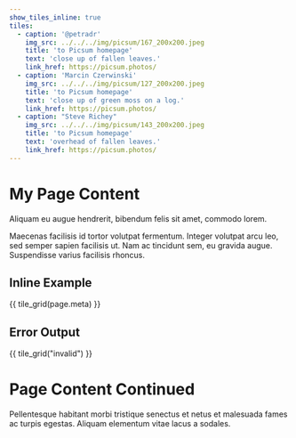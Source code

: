 ```yaml
---
show_tiles_inline: true
tiles:
  - caption: '@petradr'
    img_src: ../../../img/picsum/167_200x200.jpeg
    title: 'to Picsum homepage'
    text: 'close up of fallen leaves.'
    link_href: https://picsum.photos/ 
  - caption: 'Marcin Czerwinski'
    img_src: ../../../img/picsum/127_200x200.jpeg
    title: 'to Picsum homepage'
    text: 'close up of green moss on a log.'
    link_href: https://picsum.photos/ 
  - caption: "Steve Richey"
    img_src: ../../../img/picsum/143_200x200.jpeg
    title: 'to Picsum homepage'
    text: 'overhead of fallen leaves.'
    link_href: https://picsum.photos/
---
```


# My Page Content

Aliquam eu augue hendrerit, bibendum felis sit amet, commodo lorem.

Maecenas facilisis id tortor volutpat fermentum. Integer volutpat arcu leo, sed semper sapien facilisis ut. Nam ac tincidunt sem, eu gravida augue. Suspendisse varius facilisis rhoncus. 

## Inline Example
{{ tile_grid(page.meta) }}

## Error Output
{{ tile_grid("invalid") }}

# Page Content Continued
Pellentesque habitant morbi tristique senectus et netus et malesuada fames ac turpis egestas. Aliquam elementum vitae lacus a sodales. 